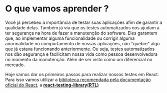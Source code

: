 #  O que vamos aprender ?

  Você já percebeu a importância de testar suas aplicações afim de garantir a qualidade delas. Também já viu que os testes automatizados nos ajudam a ter segurança na hora de fazer a manutenção do software. Eles garantem que, ao implementar alguma funcionalidade ou corrigir alguma anormalidade no comportamento de nossas aplicações, não "quebre" algo que já estava funcionando anteriormente. Ou seja, testes automatizados nos dão segurança e facilicitam nossa vida como pessoa desenvolvedora no momento da manutenção. Além de ser visto como um diferencial no mercado.

  Hoje vamos dar os primeiros passos para realizar nossos testes em React.
  Para isso vamos utilizar a [biblioteca recomendada pela documentação oficial do React]('https://reactjs.org/docs/testing.html'), a [**react-testing-library(RTL)**]('https://github.com/testing-library/react-testing-library' )
